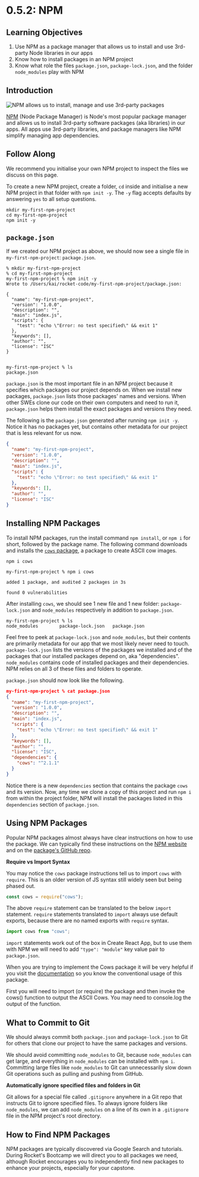 # 0.5.2: NPM

## Learning Objectives

1. Use NPM as a package manager that allows us to install and use 3rd-party Node libraries in our apps
2. Know how to install packages in an NPM project
3. Know what role the files `package.json`, `package-lock.json`, and the folder `node_modules` play with NPM

## Introduction

![NPM allows us to install, manage and use 3rd-party packages](<../../.gitbook/assets/0.5.2 - NPM Illustration.png>)

<a href="https://www.npmjs.com" target="_blank">NPM</a> (Node Package Manager) is Node's most popular package manager and allows us to install 3rd-party software packages (aka libraries) in our apps. All apps use 3rd-party libraries, and package managers like NPM simplify managing app dependencies.

## Follow Along

We recommend you initialise your own NPM project to inspect the files we discuss on this page.

To create a new NPM project, create a folder, `cd` inside and initialise a new NPM project in that folder with `npm init -y`. The `-y` flag accepts defaults by answering `yes` to all setup questions.

```
mkdir my-first-npm-project
cd my-first-npm-project
npm init -y
```

## `package.json`

If we created our NPM project as above, we should now see a single file in `my-first-npm-project`: `package.json`.

```
% mkdir my-first-npm-project
% cd my-first-npm-project
my-first-npm-project % npm init -y
Wrote to /Users/kai/rocket-code/my-first-npm-project/package.json:

{
  "name": "my-first-npm-project",
  "version": "1.0.0",
  "description": "",
  "main": "index.js",
  "scripts": {
    "test": "echo \"Error: no test specified\" && exit 1"
  },
  "keywords": [],
  "author": "",
  "license": "ISC"
}


my-first-npm-project % ls
package.json
```

`package.json` is the most important file in an NPM project because it specifies which packages our project depends on. When we install new packages, `package.json` lists those packages' names and versions. When other SWEs clone our code on their own computers and need to run it, `package.json` helps them install the exact packages and versions they need.

The following is the `package.json` generated after running `npm init -y`. Notice it has no packages yet, but contains other metadata for our project that is less relevant for us now.


```json
{
  "name": "my-first-npm-project",
  "version": "1.0.0",
  "description": "",
  "main": "index.js",
  "scripts": {
    "test": "echo \"Error: no test specified\" && exit 1"
  },
  "keywords": [],
  "author": "",
  "license": "ISC"
}
```


## Installing NPM Packages

To install NPM packages, run the install command `npm install`, or `npm i` for short, followed by the package name. The following command downloads and installs the <a href="https://www.npmjs.com/package/cows" target="_blank">`cows` package</a>, a package to create ASCII cow images.


```
npm i cows
```



```
my-first-npm-project % npm i cows

added 1 package, and audited 2 packages in 3s

found 0 vulnerabilities
```


After installing `cows`, we should see 1 new file and 1 new folder: `package-lock.json` and `node_modules` respectively in addition to `package.json`.

```
my-first-npm-project % ls
node_modules		package-lock.json	package.json
```

Feel free to peek at `package-lock.json` and `node_modules`, but their contents are primarily metadata for our app that we most likely never need to touch. `package-lock.json` lists the versions of the packages we installed and of the packages that our installed packages depend on, aka "dependencies". `node_modules` contains code of installed packages and their dependencies. NPM relies on all 3 of these files and folders to operate.

`package.json` should now look like the following.


```json
my-first-npm-project % cat package.json
{
  "name": "my-first-npm-project",
  "version": "1.0.0",
  "description": "",
  "main": "index.js",
  "scripts": {
    "test": "echo \"Error: no test specified\" && exit 1"
  },
  "keywords": [],
  "author": "",
  "license": "ISC",
  "dependencies": {
    "cows": "^2.1.1"
  }
}
```


Notice there is a new `dependencies` section that contains the package `cows` and its version. Now, any time we clone a copy of this project and run `npm i` from within the project folder, NPM will install the packages listed in this `dependencies` section of `package.json`.

## Using NPM Packages

Popular NPM packages almost always have clear instructions on how to use the package. We can typically find these instructions on the <a href="https://www.npmjs.com/package/cows" target="_blank">NPM website</a> and on the <a href="https://github.com/sindresorhus/cows" target="_blank">package's GitHub repo</a>.


**Require vs Import Syntax**

You may notice the `cows` package instructions tell us to import `cows` with `require`. This is an older version of JS syntax still widely seen but being phased out.


```javascript
const cows = require("cows");
```


The above `require` statement can be translated to the below `import` statement. `require` statements translated to `import` always use default exports, because there are no named exports with `require` syntax.


```javascript
import cows from "cows";
```


`import` statements work out of the box in Create React App, but to use them with NPM we will need to add `"type": "module"` key value pair to `package.json`.


When you are trying to implement the Cows package it will be very helpful if you visit the <a href="https://github.com/sindresorhus/cows" target="_blank">documentation</a> so you know the conventional usage of this package.&#x20;

First you will need to import (or require) the package and then invoke the cows() function to output the ASCII Cows. You may need to console.log the output of the function.&#x20;

## What to Commit to Git

We should always commit both `package.json` and `package-lock.json` to Git for others that clone our project to have the same packages and versions.

We should avoid committing `node_modules` to Git, because `node_modules` can get large, and everything in `node_modules` can be installed with `npm i`. Committing large files like `node_modules` to Git can unnecessarily slow down Git operations such as pulling and pushing from GitHub.


**Automatically ignore specified files and folders in Git**

Git allows for a special file called `.gitignore` anywhere in a Git repo that instructs Git to ignore specified files. To always ignore folders like `node_modules`, we can add `node_modules` on a line of its own in a `.gitignore` file in the NPM project's root directory.


## How to Find NPM Packages

NPM packages are typically discovered via Google Search and tutorials. During Rocket's Bootcamp we will direct you to all packages we need, although Rocket encourages you to independently find new packages to enhance your projects, especially for your capstone.
